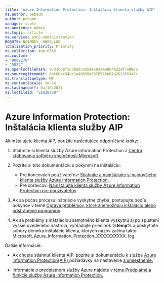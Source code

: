 ```yaml
---
title: 'Azure Information Protection: Inštalácia klienta služby AIP'
ms.author: pebaum
author: pebaum
manager: scotv
ms.audience: Admin
ms.topic: article
ms.service: o365-administration
ROBOTS: NOINDEX, NOFOLLOW
localization_priority: Priority
ms.collection: Adm_O365
ms.custom:
- "9002278"
- "5027"
ms.openlocfilehash: 97316befa65bad54d5de603aae804a22af7688c6
ms.sourcegitcommit: 8bc60ec34bc1e40685e3976576e04a2623f63a7c
ms.translationtype: MT
ms.contentlocale: sk-SK
ms.lasthandoff: 04/15/2021
ms.locfileid: "51820769"
---
```

# <a name="azure-information-protection-aip-client-installation"></a>Azure Information Protection: Inštalácia klienta služby AIP

Ak inštalujete klienta AIP, použite nasledujúce odporúčané kroky:

1. Stiahnite si klienta služby Azure Information Protection z [Centra sťahovania softvéru spoločnosti Microsoft](https://www.microsoft.com/download/details.aspx?id=53018).

2. Pozrite si túto dokumentáciu s pokynmi na inštaláciu:

    - Pre koncových používateľov: [Stiahnite a nainštalujte si najnovšieho klienta služby Azure Information Protection](https://docs.microsoft.com/azure/information-protection/rms-client/install-client-app).
    - Pre správcov: [Nainštalujte klienta služby Azure Information Protection pre používateľov](https://docs.microsoft.com/azure/information-protection/rms-client/client-admin-guide-install).

3. Ak sa počas procesu inštalácie vyskytne chyba, postupujte podľa pokynov v téme [Oprava problémov, ktoré znemožňujú inštaláciu alebo odstránenie programov](https://support.microsoft.com/help/17588/windows-fix-problems-that-block-programs-being-installed-or-removed).

4. Ak sa problémy s inštaláciou samotného klienta vyskytnú aj po spustení vyššie uvedeného nástroja, vyhľadajte priečinok **%temp%** a poskytnite súbory denníka inštalácie klienta, ktorých názov začína takto: Microsoft_Azure_Information_Protection_XXXXXXXXXX. log.

Ďalšie informácie:

- Ak chcete stiahnuť klienta AIP, [](https://docs.microsoft.com/azure/information-protection/get-started/requirements) pozrite si dokumentáciu k službe [Azure Information Protection(AIP),](https://docs.microsoft.com/azure/information-protection/what-is-information-protection)požiadavky na nastavenie [a umiestnenie.](https://www.microsoft.com/download/details.aspx?id=53018)

- Informácie o predplatnom služby Azure nájdete v [téme Predplatné a funkcie služby Azure Information Protection.](https://azure.microsoft.com/pricing/details/information-protection)
